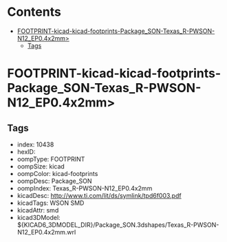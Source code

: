 



Contents
========

* [FOOTPRINT-kicad-kicad-footprints-Package_SON-Texas_R-PWSON-N12_EP0.4x2mm>](#footprint-kicad-kicad-footprints-package_son-texas_r-pwson-n12_ep04x2mm)
	* [Tags](#tags)

# FOOTPRINT-kicad-kicad-footprints-Package_SON-Texas_R-PWSON-N12_EP0.4x2mm>

## Tags

- index: 10438
- hexID: 
- oompType: FOOTPRINT
- oompSize: kicad
- oompColor: kicad-footprints
- oompDesc: Package_SON
- oompIndex: Texas_R-PWSON-N12_EP0.4x2mm
- kicadDesc: http://www.ti.com/lit/ds/symlink/tpd6f003.pdf
- kicadTags: WSON SMD
- kicadAttr: smd
- kicad3DModel: ${KICAD6_3DMODEL_DIR}/Package_SON.3dshapes/Texas_R-PWSON-N12_EP0.4x2mm.wrl
